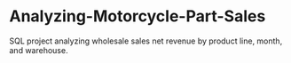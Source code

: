 # Analyzing-Motorcycle-Part-Sales
SQL project analyzing wholesale sales net revenue by product line, month, and warehouse.
